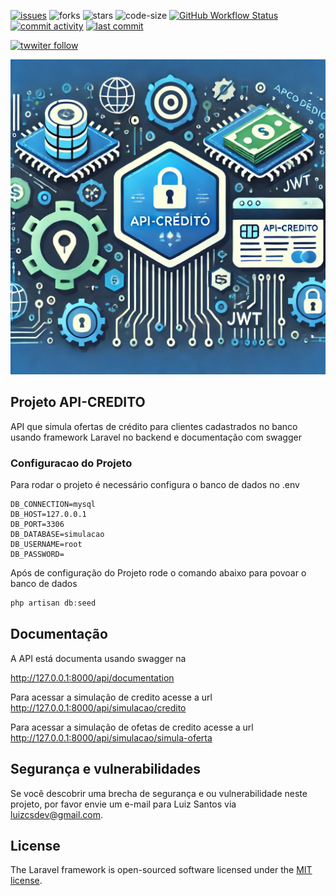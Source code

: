 [![issues](https://img.shields.io/github/issues/luizcsbh/api-credito)](https://github.com/luizcsbh/api-credito/issues)
![forks](https://img.shields.io/github/forks/luizcsbh/api-credito)
![stars](https://img.shields.io/github/stars/luizcsbh/api-credito)
![code-size](https://img.shields.io/github/languages/code-size/luizcsbh/api-credito)
[![GitHub Workflow Status](https://img.shields.io/github/actions/workflow/status/luizcsbh/api-credito/laravel-ci.yml)](https://github.com/luizcsbh/api-credito/actions)
[![commit activity](https://img.shields.io/github/commit-activity/m/luizcsbh/api-credito)](https://github.com/luizcsbh/api-credito/commits)
[![last commit](https://img.shields.io/github/last-commit/luizcsbh/api-credito)](https://github.com/luizcsbh/api-credito/commits)

[![twwiter follow](https://img.shields.io/twitter/follow/luizcs?style=social)](https://twitter.com/luizcs)


![API-Crédito](https://github.com/luizcsbh/api-credito/raw/main/assets/api-credito.png)

## Projeto API-CREDITO

API que simula ofertas de crédito para clientes cadastrados no banco usando framework Laravel no backend e documentação com swagger

### Configuracao do Projeto

Para rodar o projeto é necessário configura o banco de dados no .env
```env
DB_CONNECTION=mysql
DB_HOST=127.0.0.1
DB_PORT=3306
DB_DATABASE=simulacao
DB_USERNAME=root
DB_PASSWORD=
```
Após de configuração do Projeto rode o comando abaixo para povoar o banco de dados

```php
php artisan db:seed
```
## Documentação
A API está documenta usando swagger na 

http://127.0.0.1:8000/api/documentation

Para acessar a simulação  de credito acesse a url
http://127.0.0.1:8000/api/simulacao/credito


Para acessar a simulação  de ofetas de credito acesse a url
http://127.0.0.1:8000/api/simulacao/simula-oferta

## Segurança e vulnerabilidades

Se você descobrir uma brecha de segurança e ou vulnerabilidade neste projeto, por favor envie um e-mail para Luiz Santos via [luizcsdev@gmail.com](mailto:luizcsdev@gmail.com). 

## License

The Laravel framework is open-sourced software licensed under the [MIT license](https://github.com/luizcsbh/api-credito/blob/main/LICENSE).
